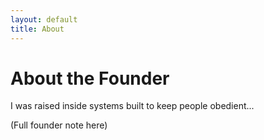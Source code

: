 ```yaml
---
layout: default
title: About
---
```


# About the Founder

I was raised inside systems built to keep people obedient...

(Full founder note here)
